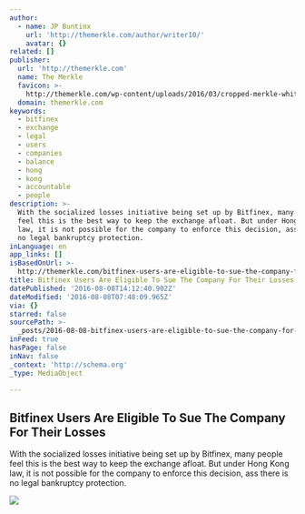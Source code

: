 ```yaml
---
author:
  - name: JP Buntinx
    url: 'http://themerkle.com/author/writer10/'
    avatar: {}
related: []
publisher:
  url: 'http://themerkle.com'
  name: The Merkle
  favicon: >-
    http://themerkle.com/wp-content/uploads/2016/03/cropped-merkle-white-1-192x192.png
  domain: themerkle.com
keywords:
  - bitfinex
  - exchange
  - legal
  - users
  - companies
  - balance
  - hong
  - kong
  - accountable
  - people
description: >-
  With the socialized losses initiative being set up by Bitfinex, many people
  feel this is the best way to keep the exchange afloat. But under Hong Kong
  law, it is not possible for the company to enforce this decision, ass there is
  no legal bankruptcy protection.
inLanguage: en
app_links: []
isBasedOnUrl: >-
  http://themerkle.com/bitfinex-users-are-eligible-to-sue-the-company-for-their-losses/
title: Bitfinex Users Are Eligible To Sue The Company For Their Losses
datePublished: '2016-08-08T14:12:40.902Z'
dateModified: '2016-08-08T07:48:09.965Z'
via: {}
starred: false
sourcePath: >-
  _posts/2016-08-08-bitfinex-users-are-eligible-to-sue-the-company-for-their-los.md
inFeed: true
hasPage: false
inNav: false
_context: 'http://schema.org'
_type: MediaObject

---
```

<article style=""><h1>Bitfinex Users Are Eligible To Sue The Company For Their Losses</h1><p>With the socialized losses initiative being set up by Bitfinex, many people feel this is the best way to keep the exchange afloat. But under Hong Kong law, it is not possible for the company to enforce this decision, ass there is no legal bankruptcy protection.</p><img src="http://themerkle.com/wp-content/uploads/2016/08/shutterstock_404545753.jpg" /></article>